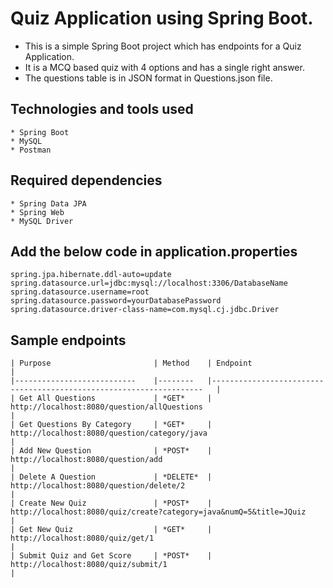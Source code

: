 # Quiz Application using Spring Boot.

* This is a simple Spring Boot project which has endpoints for a Quiz Application. 
* It is a MCQ based quiz with 4 options and has a single right answer.
* The questions table is in JSON format in Questions.json file.


## Technologies and tools used

    * Spring Boot
    * MySQL
    * Postman

## Required dependencies

    * Spring Data JPA
    * Spring Web
    * MySQL Driver

## Add the below code in application.properties

    spring.jpa.hibernate.ddl-auto=update
    spring.datasource.url=jdbc:mysql://localhost:3306/DatabaseName
    spring.datasource.username=root
    spring.datasource.password=yourDatabasePassword
    spring.datasource.driver-class-name=com.mysql.cj.jdbc.Driver

## Sample endpoints

    | Purpose                   	| Method 	| Endpoint                                                           	|
    |---------------------------	|--------	|--------------------------------------------------------------------	|
    | Get All Questions         	| *GET*    	| http://localhost:8080/question/allQuestions                        	|
    | Get Questions By Category 	| *GET*    	| http://localhost:8080/question/category/java                       	|
    | Add New Question          	| *POST*   	| http://localhost:8080/question/add                                 	|
    | Delete A Question         	| *DELETE* 	| http://localhost:8080/question/delete/2                            	|
    | Create New Quiz           	| *POST*   	| http://localhost:8080/quiz/create?category=java&numQ=5&title=JQuiz 	|
    | Get New Quiz              	| *GET*    	| http://localhost:8080/quiz/get/1                                   	|
    | Submit Quiz and Get Score 	| *POST*   	| http://localhost:8080/quiz/submit/1                                	|





